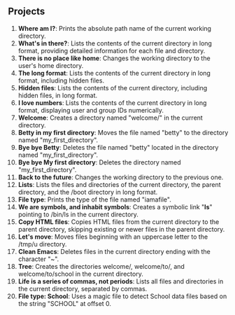 ## Projects

1. **Where am I?**: Prints the absolute path name of the current working directory.
2. **What's in there?**: Lists the contents of the current directory in long format, providing detailed information for each file and directory.
3. **There is no place like home**: Changes the working directory to the user's home directory.
4. **The long format**: Lists the contents of the current directory in long format, including hidden files.
5. **Hidden files**: Lists the contents of the current directory, including hidden files, in long format.
6. **I love numbers**: Lists the contents of the current directory in long format, displaying user and group IDs numerically.
7. **Welcome**: Creates a directory named "welcome/" in the current directory.
8. **Betty in my first directory**: Moves the file named "betty" to the directory named "my_first_directory".
9. **Bye bye Betty**: Deletes the file named "betty" located in the directory named "my_first_directory".
10. **Bye bye My first directory**: Deletes the directory named "my_first_directory".
11. **Back to the future**: Changes the working directory to the previous one.
12. **Lists**: Lists the files and directories of the current directory, the parent directory, and the /boot directory in long format.
13. **File type**: Prints the type of the file named "iamafile".
14. **We are symbols, and inhabit symbols**: Creates a symbolic link "__ls__" pointing to /bin/ls in the current directory.
15. **Copy HTML files**: Copies HTML files from the current directory to the parent directory, skipping existing or newer files in the parent directory.
16. **Let's move**: Moves files beginning with an uppercase letter to the /tmp/u directory.
17. **Clean Emacs**: Deletes files in the current directory ending with the character "~".
18. **Tree**: Creates the directories welcome/, welcome/to/, and welcome/to/school in the current directory.
19. **Life is a series of commas, not periods**: Lists all files and directories in the current directory, separated by commas.
20. **File type: School**: Uses a magic file to detect School data files based on the string "SCHOOL" at offset 0.
